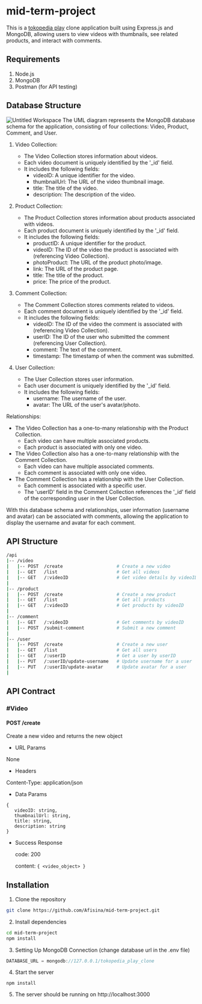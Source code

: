 # mid-term-project
This is a [tokopedia play](https://www.tokopedia.com/play/channels) clone application built using Express.js and MongoDB, allowing users to view videos with thumbnails, see related products, and interact with comments. 


## Requirements
1. Node.js
2. MongoDB
3. Postman (for API testing)
   

## Database Structure
![Untitled Workspace](https://github.com/Afisina/mid-term-project/assets/39270680/4e92eeba-6e0e-419f-81df-c11814a17221)
The UML diagram represents the MongoDB database schema for the application, consisting of four collections: Video, Product, Comment, and User.

1. Video Collection:
   - The Video Collection stores information about videos.
   - Each video document is uniquely identified by the '_id' field.
   - It includes the following fields:
      - videoID: A unique identifier for the video.
      - thumbnailUrl: The URL of the video thumbnail image.
      - title: The title of the video.
      - description: The description of the video.

2. Product Collection:
   - The Product Collection stores information about products associated with videos.
   - Each product document is uniquely identified by the '_id' field.
   - It includes the following fields:
      - productID: A unique identifier for the product.
      - videoID: The ID of the video the product is associated with (referencing Video Collection).
      - photoProduct: The URL of the product photo/image.
      - link: The URL of the product page.
      - title: The title of the product.
      - price: The price of the product.

3. Comment Collection:
   - The Comment Collection stores comments related to videos.
   - Each comment document is uniquely identified by the '_id' field.
   - It includes the following fields:
      - videoID: The ID of the video the comment is associated with (referencing Video Collection).
      - userID: The ID of the user who submitted the comment (referencing User Collection).
      - comment: The text of the comment.
      - timestamp: The timestamp of when the comment was submitted.

4. User Collection:
   - The User Collection stores user information.
   - Each user document is uniquely identified by the '_id' field.
   - It includes the following fields:
      - username: The username of the user.
      - avatar: The URL of the user's avatar/photo.

Relationships:
- The Video Collection has a one-to-many relationship with the Product Collection.
   - Each video can have multiple associated products.
   - Each product is associated with only one video.
- The Video Collection also has a one-to-many relationship with the Comment Collection.
   - Each video can have multiple associated comments.
   - Each comment is associated with only one video.
- The Comment Collection has a relationship with the User Collection.
   - Each comment is associated with a specific user.
   - The 'userID' field in the Comment Collection references the '_id' field of the corresponding user in the User Collection.

With this database schema and relationships, user information (username and avatar) can be associated with comments, allowing the application to display the username and avatar for each comment.


## API Structure
```bash
/api
|-- /video
|   |-- POST  /create                    # Create a new video
|   |-- GET   /list                      # Get all videos
|   |-- GET   /:videoID                  # Get video details by videoID
|
|-- /product
|   |-- POST  /create                    # Create a new product
|   |-- GET   /list                      # Get all products
|   |-- GET   /:videoID                  # Get products by videoID
|
|-- /comment
|   |-- GET   /:videoID                  # Get comments by videoID
|   |-- POST  /submit-comment            # Submit a new comment
|
|-- /user
|   |-- POST  /create                    # Create a new user
|   |-- GET   /list                      # Get all users
|   |-- GET   /:userID                   # Get a user by userID
|   |-- PUT   /:userID/update-username   # Update username for a user
|   |-- PUT   /:userID/update-avatar     # Update avatar for a user
|
```

## API Contract
### #Video
#### POST /create
Create a new video and returns the new object
- URL Params

None
- Headers

Content-Type: application/json
- Data Params
```
{
   videoID: string,
   thumbnailUrl: string,
   title: string,
   description: string
}
```
- Success Response

  code: 200

  content: ```{ <video_object> }```
## Installation
1. Clone the repository
```bash
git clone https://github.com/Afisina/mid-term-project.git
```
2. Install dependencies
```bash
cd mid-term-project
npm install
```
3. Setting Up MongoDB Connection (change database url in the .env file)
```javascript
DATABASE_URL = mongodb://127.0.0.1/tokopedia_play_clone
```
4. Start the server
```
npm install
```
5. The server should be running on http://localhost:3000
